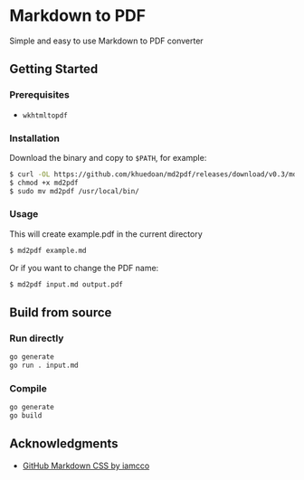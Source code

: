 # Markdown to PDF

Simple and easy to use Markdown to PDF converter

## Getting Started

### Prerequisites

- `wkhtmltopdf`

### Installation

Download the binary and copy to `$PATH`, for example:

```sh
$ curl -OL https://github.com/khuedoan/md2pdf/releases/download/v0.3/md2pdf
$ chmod +x md2pdf
$ sudo mv md2pdf /usr/local/bin/
```

### Usage

This will create example.pdf in the current directory

```sh
$ md2pdf example.md
``````

Or if you want to change the PDF name:

```sh
$ md2pdf input.md output.pdf
``````

## Build from source

### Run directly

```sh
go generate
go run . input.md
```

### Compile

```sh
go generate
go build
```

## Acknowledgments

- [GitHub Markdown CSS by iamcco](https://github.com/iamcco/markdown.css)
